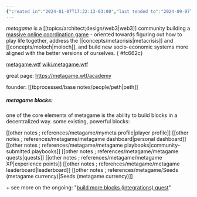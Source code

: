 ```yaml
---
{"created in":"2024-01-07T17:22:13-03:00","last tended to":"2024-09-07T21:15:39-03:00","tags":["project","top3","DAOs","community","🌿"],"dg-publish":true,"relevancescore":96,"permalink":"/initiatives-orgs-and-communities/architect-design/metagame-wtf/","dgPassFrontmatter":true,"created":"2024-01-07T17:22:13.265-03:00","updated":"2024-09-07T21:16:48.704-03:00"}
---
```


*metagame* is a [[topics/architect;design/web3\|web3]] community building a [massive online coordination game](https://metagame.wtf/) - oriented towards figuring out how to play life together, address the [[concepts/metacrisis\|metacrisis]] and [[concepts/moloch\|moloch]], and build new socio-economic systems more aligned with the better versions of ourselves.
{ #fc662c}


[metagame.wtf](https://metagame.wtf/)
[wiki.metagame.wtf](https://wiki.metagame.wtf/)

great page: https://metagame.wtf/academy

founder: [[tbprocessed/base notes/people/peth\|peth]]

##### metagame blocks:

one of the core elements of metagame is the ability to build blocks in a decentralized way. some existing, powerful blocks:

[[other notes ; references/metagame/mymeta profile\|player profile]]
[[other notes ; references/metagame/metagame dashboard\|personal dashboard]]
[[other notes ; references/metagame/metagame playbooks\|community-submitted playbooks]]
[[other notes ; references/metagame/metagame quests\|quests]]
[[other notes ; references/metagame/metagame XP\|experience points]]
[[other notes ; references/metagame/metagame leaderboard\|leaderboard]]
[[other notes ; references/metagame/Seeds (metagame currency)\|Seeds (metagame currency)]]

\+ see more on the ongoing: "[build more blocks (integrations) quest](https://metagame.wtf/quest/6524b99a-df7e-4c10-838d-c441a8417e77)"